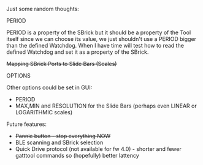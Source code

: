 Just some random thoughts:

PERIOD

PERIOD is a property of the SBrick but it should be a property of the Tool itself since we can choose its value, we just shouldn't use a PERIOD bigger than the defined Watchdog.
When I have time will test how to read the defined Watchdog and set it as a property of the SBrick.

~~Mapping SBrick Ports to Slide Bars (Scales)~~


OPTIONS

Other options could be set in GUI:
- PERIOD
- MAX,MIN and RESOLUTION for the Slide Bars (perhaps even LINEAR or LOGARITHMIC scales)

Future features:
- ~~Pannic button - stop everything NOW~~
- BLE scanning and SBrick selection
- Quick Drive protocol (not available for fw 4.0) - shorter and fewer gatttool commands so (hopefully) better lattency
